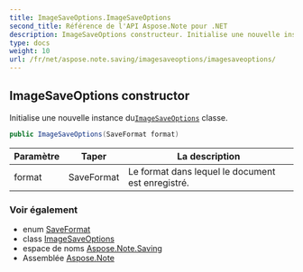 ```yaml
---
title: ImageSaveOptions.ImageSaveOptions
second_title: Référence de l'API Aspose.Note pour .NET
description: ImageSaveOptions constructeur. Initialise une nouvelle instance duImageSaveOptions classe.
type: docs
weight: 10
url: /fr/net/aspose.note.saving/imagesaveoptions/imagesaveoptions/
---
```

## ImageSaveOptions constructor

Initialise une nouvelle instance du[`ImageSaveOptions`](../) classe.

```csharp
public ImageSaveOptions(SaveFormat format)
```

| Paramètre | Taper | La description |
| --- | --- | --- |
| format | SaveFormat | Le format dans lequel le document est enregistré. |

### Voir également

* enum [SaveFormat](../../../aspose.note/saveformat/)
* class [ImageSaveOptions](../)
* espace de noms [Aspose.Note.Saving](../../imagesaveoptions/)
* Assemblée [Aspose.Note](../../../)


